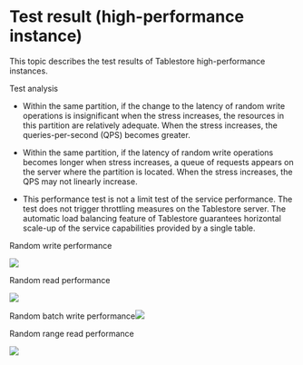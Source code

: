 # Test result \(high-performance instance\)

This topic describes the test results of Tablestore high-performance instances.

Test analysis

-   Within the same partition, if the change to the latency of random write operations is insignificant when the stress increases, the resources in this partition are relatively adequate. When the stress increases, the queries-per-second \(QPS\) becomes greater.

-   Within the same partition, if the latency of random write operations becomes longer when stress increases, a queue of requests appears on the server where the partition is located. When the stress increases, the QPS may not linearly increase.

-   This performance test is not a limit test of the service performance. The test does not trigger throttling measures on the Tablestore server. The automatic load balancing feature of Tablestore guarantees horizontal scale-up of the service capabilities provided by a single table.


Random write performance

![](https://static-aliyun-doc.oss-accelerate.aliyuncs.com/assets/img/20497/153976680012029_en-US.png)

Random read performance

![](https://static-aliyun-doc.oss-accelerate.aliyuncs.com/assets/img/20497/153976680112030_en-US.png)

Random batch write performance![](https://static-aliyun-doc.oss-accelerate.aliyuncs.com/assets/img/20497/153976680112031_en-US.png)

Random range read performance

![](https://static-aliyun-doc.oss-accelerate.aliyuncs.com/assets/img/20497/153976680112032_en-US.png)

